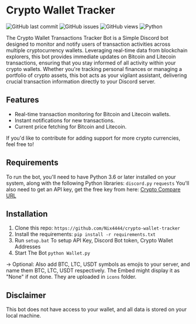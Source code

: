 # Crypto Wallet Tracker 

![GitHub last commit](https://img.shields.io/github/last-commit/Nix4444/crypto-wallet-tracker) ![GitHub issues](https://img.shields.io/github/issues-raw/Nix4444/crypto-wallet-tracker) 
![GitHub views](https://img.shields.io/github/watchers/Nix4444/crypto-wallet-tracker?style=social) ![Python](https://img.shields.io/badge/python-3.x-green.svg)


The Crypto Wallet Transactions Tracker Bot is a Simple Discord bot designed to monitor and notify users of transaction activities across multiple cryptocurrency wallets. 
Leveraging real-time data from blockchain explorers, this bot provides immediate updates on Bitcoin and Litecoin transactions, ensuring that you stay informed of all activity within your crypto wallets. Whether you're tracking personal finances or managing a portfolio of crypto assets, this bot acts as your vigilant assistant, delivering crucial transaction information directly to your Discord server.

## Features

- Real-time transaction monitoring for Bitcoin and Litecoin wallets.
- Instant notifications for new transactions.
- Current price fetching for Bitcoin and Litecoin.

If you'd like to contribute for adding support for more crypto currencies, feel free to!


## Requirements
To run the bot, you'll need to have Python 3.6 or later installed on your system, along with the following Python libraries:
``discord.py``
``requests``
You'll also need to get an API key, get the free key from here: [Crypto Compare URL](https://min-api.cryptocompare.com/)

## Installation
1. Clone this repo: ``https://github.com/Nix4444/crypto-wallet-tracker``
2. Install the requirements: ``pip install -r requirements.txt``
3. Run ``setup.bat`` To setup API Key, Discord Bot token, Crypto Wallet Addresses
4. Start The Bot ``python Wallet.py``

-> Optional: Also add BTC, LTC, USDT symbols as emojis to your server, and name them BTC, LTC, USDT respectively. The Embed might display it as "None" if not done. They are uploaded in ``icons`` folder.






## Disclaimer
This bot does not have access to your wallet, and all data is stored on your local machine.





